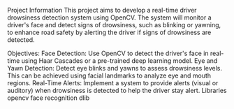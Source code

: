 Project Information
This project aims to develop a real-time driver drowsiness detection system using OpenCV. The system will monitor a driver's face and detect signs of drowsiness, such as blinking or yawning, to enhance road safety by alerting the driver if signs of drowsiness are detected.

Objectives:
Face Detection:
Use OpenCV to detect the driver's face in real-time using Haar Cascades or a pre-trained deep learning model.
Eye and Yawn Detection:
Detect eye blinks and yawns to assess drowsiness levels. This can be achieved using facial landmarks to analyze eye and mouth regions.
Real-Time Alerts:
Implement a system to provide alerts (visual or auditory) when drowsiness is detected to help the driver stay alert.
Libraries
opencv
face recognition
dlib
